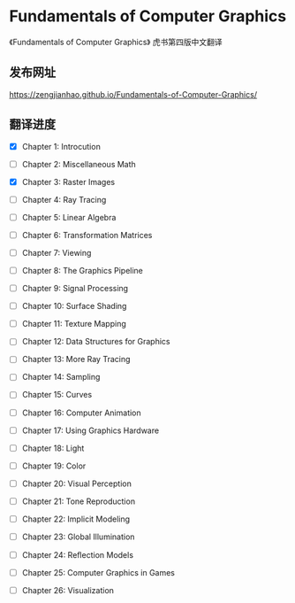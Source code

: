 # Fundamentals of Computer Graphics

《Fundamentals of Computer Graphics》 虎书第四版中文翻译

## 发布网址

https://zengjianhao.github.io/Fundamentals-of-Computer-Graphics/

## 翻译进度

- [x] Chapter 1: Introcution

- [ ] Chapter 2: Miscellaneous Math

- [x] Chapter 3: Raster Images

- [ ] Chapter 4: Ray Tracing

- [ ] Chapter 5: Linear Algebra

- [ ] Chapter 6: Transformation Matrices

- [ ] Chapter 7: Viewing

- [ ] Chapter 8: The Graphics Pipeline

- [ ] Chapter 9: Signal Processing

- [ ] Chapter 10: Surface Shading

- [ ] Chapter 11: Texture Mapping

- [ ] Chapter 12: Data Structures for Graphics

- [ ] Chapter 13: More Ray Tracing

- [ ] Chapter 14: Sampling

- [ ] Chapter 15: Curves

- [ ] Chapter 16: Computer Animation

- [ ] Chapter 17: Using Graphics Hardware

- [ ] Chapter 18: Light

- [ ] Chapter 19: Color

- [ ] Chapter 20: Visual Perception

- [ ] Chapter 21: Tone Reproduction

- [ ] Chapter 22: Implicit Modeling

- [ ] Chapter 23: Global Illumination

- [ ] Chapter 24: Reﬂection Models

- [ ] Chapter 25: Computer Graphics in Games

- [ ] Chapter 26: Visualization

